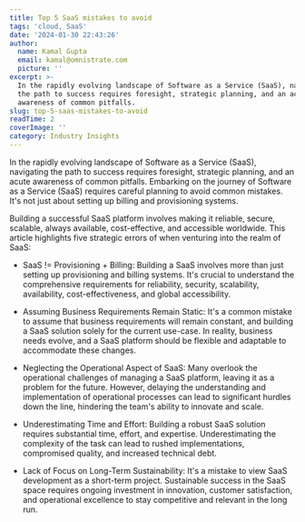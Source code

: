 ```yaml
---
title: Top 5 SaaS mistakes to avoid
tags: 'cloud, SaaS'
date: '2024-01-30 22:43:26'
author:
  name: Kamal Gupta
  email: kamal@omnistrate.com
  picture: ''
excerpt: >-
  In the rapidly evolving landscape of Software as a Service (SaaS), navigating
  the path to success requires foresight, strategic planning, and an acute
  awareness of common pitfalls.
slug: top-5-saas-mistakes-to-avoid
readTime: 2
coverImage: ''
category: Industry Insights
---
```


In the rapidly evolving landscape of Software as a Service (SaaS), navigating the path to success requires foresight, strategic planning, and an acute awareness of common pitfalls. Embarking on the journey of Software as a Service (SaaS) requires careful planning to avoid common mistakes. It's not just about setting up billing and provisioning systems.

Building a successful SaaS platform involves making it reliable, secure, scalable, always available, cost-effective, and accessible worldwide. This article highlights five strategic errors of when venturing into the realm of SaaS:

- SaaS != Provisioning + Billing: Building a SaaS involves more than just setting up provisioning and billing systems. It's crucial to understand the comprehensive requirements for reliability, security, scalability, availability, cost-effectiveness, and global accessibility.

- Assuming Business Requirements Remain Static: It's a common mistake to assume that business requirements will remain constant, and building a SaaS solution solely for the current use-case. In reality, business needs evolve, and a SaaS platform should be flexible and adaptable to accommodate these changes.

- Neglecting the Operational Aspect of SaaS: Many overlook the operational challenges of managing a SaaS platform, leaving it as a problem for the future. However, delaying the understanding and implementation of operational processes can lead to significant hurdles down the line, hindering the team's ability to innovate and scale.

- Underestimating Time and Effort: Building a robust SaaS solution requires substantial time, effort, and expertise. Underestimating the complexity of the task can lead to rushed implementations, compromised quality, and increased technical debt.

- Lack of Focus on Long-Term Sustainability: It's a mistake to view SaaS development as a short-term project. Sustainable success in the SaaS space requires ongoing investment in innovation, customer satisfaction, and operational excellence to stay competitive and relevant in the long run.
